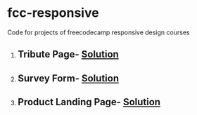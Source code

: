 # fcc-responsive
Code for projects of freecodecamp responsive design courses
1. ## Tribute Page- [Solution](https://codepen.io/daksh2k/full/OJgQpoQ)
2. ## Survey Form- [Solution](https://codepen.io/daksh2k/full/xxrYjGN)
3. ## Product Landing Page- [Solution](https://codepen.io/daksh2k/full/OJgEJBe) 